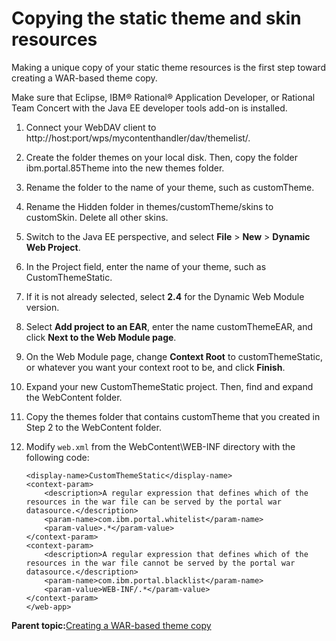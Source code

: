 # Copying the static theme and skin resources 

Making a unique copy of your static theme resources is the first step toward creating a WAR-based theme copy.

Make sure that Eclipse, IBM® Rational® Application Developer, or Rational Team Concert with the Java EE developer tools add-on is installed.

1.  Connect your WebDAV client to http://host:port/wps/mycontenthandler/dav/themelist/.

2.  Create the folder themes on your local disk. Then, copy the folder ibm.portal.85Theme into the new themes folder.

3.  Rename the folder to the name of your theme, such as customTheme.

4.  Rename the Hidden folder in themes/customTheme/skins to customSkin. Delete all other skins.

5.  Switch to the Java EE perspective, and select **File** \> **New** \> **Dynamic Web Project**.

6.  In the Project field, enter the name of your theme, such as CustomThemeStatic.

7.  If it is not already selected, select **2.4** for the Dynamic Web Module version.

8.  Select **Add project to an EAR**, enter the name customThemeEAR, and click **Next to the Web Module page**.

9.  On the Web Module page, change **Context Root** to customThemeStatic, or whatever you want your context root to be, and click **Finish**.

10. Expand your new CustomThemeStatic project. Then, find and expand the WebContent folder.

11. Copy the themes folder that contains customTheme that you created in Step 2 to the WebContent folder.

12. Modify `web.xml` from the WebContent\\WEB-INF directory with the following code:

    ```
    <display-name>CustomThemeStatic</display-name>
    <context-param>
        <description>A regular expression that defines which of the resources in the war file can be served by the portal war datasource.</description>     
        <param-name>com.ibm.portal.whitelist</param-name>
        <param-value>.*</param-value>
    </context-param>
    <context-param>
        <description>A regular expression that defines which of the resources in the war file cannot be served by the portal war datasource.</description>
        <param-name>com.ibm.portal.blacklist</param-name>
        <param-value>WEB-INF/.*</param-value>
    </context-param>
    </web-app>
    ```


**Parent topic:**[Creating a WAR-based theme copy ](../dev-theme/themeopt_themedev_manual_warbased.md)

